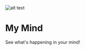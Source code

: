 ![alt text](https://github.com/Singularity-Coder/My-Mind/blob/main/assets/logo192.png)
# My Mind
See what's happening in your mind!

